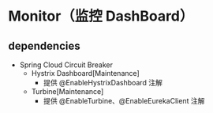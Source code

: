 # Monitor（监控 DashBoard）
 
## dependencies

- Spring Cloud Circuit Breaker
    - Hystrix Dashboard[Maintenance]
        - 提供 @EnableHystrixDashboard 注解
    - Turbine[Maintenance]
        - 提供 @EnableTurbine、@EnableEurekaClient 注解
